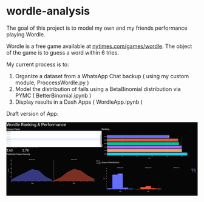 # wordle-analysis

The goal of this project is to model my own and my friends performance playing Wordle. 

Wordle is a free game available at [nytimes.com/games/wordle](https://www.nytimes.com/games/wordle/index.html).
The object of the game is to guess a word within 6 tries.

My current process is to: 

1. Organize a dataset from a WhatsApp Chat backup ( using my custom module, ProccessWordle.py )
2. Model the distribution of fails using a BetaBinomial distribution via PYMC ( BetterBinomial.ipynb )
3. Display results in a Dash Apps ( WordleApp.ipynb )

Draft version of App: 

![app_draft.PNG](app_draft.PNG)
